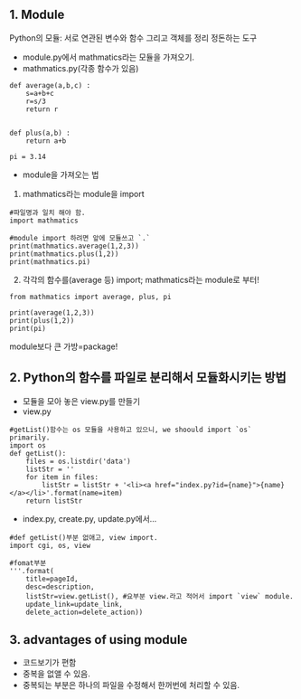 ## 1. Module
Python의 모듈: 서로 연관된 변수와 함수 그리고 객체를 정리 정돈하는 도구


+ module.py에서 mathmatics라는 모듈을 가져오기.
+ mathmatics.py(각종 함수가 있음)
```
def average(a,b,c) :
    s=a+b+c
    r=s/3
    return r


def plus(a,b) :
    return a+b

pi = 3.14
```
+ module을 가져오는 법 <br>
 1) mathmatics라는 module을 import <br>
```
#파일명과 일치 해야 함.
import mathmatics

#module import 하려면 앞에 모듈쓰고 `.` 
print(mathmatics.average(1,2,3))
print(mathmatics.plus(1,2))
print(mathmatics.pi)
```
2) 각각의 함수를(average 등) import; mathmatics라는 module로 부터! <br>
```
from mathmatics import average, plus, pi

print(average(1,2,3))
print(plus(1,2))
print(pi)
```

module보다 큰 가방=package!

## 2. Python의 함수를 파일로 분리해서 모듈화시키는 방법
+ 모듈을 모아 놓은 view.py를 만들기
+ view.py
```
#getList()함수는 os 모듈을 사용하고 있으니, we shoould import `os` primarily.
import os
def getList():
    files = os.listdir('data')
    listStr = ''
    for item in files:
        listStr = listStr + '<li><a href="index.py?id={name}">{name}</a></li>'.format(name=item)
    return listStr
```
+ index.py, create.py, update.py에서... 
```
#def getList()부분 없애고, view import. 
import cgi, os, view

#fomat부분
'''.format(
    title=pageId,
    desc=description,
    listStr=view.getList(), #요부분 view.라고 적어서 import `view` module.
    update_link=update_link,
    delete_action=delete_action))
```
## 3. advantages of using module
+ 코드보기가 편함
+ 중복을 없앨 수 있음.
+ 중복되는 부분은 하나의 파일을 수정해서 한꺼번에 처리할 수 있음.

